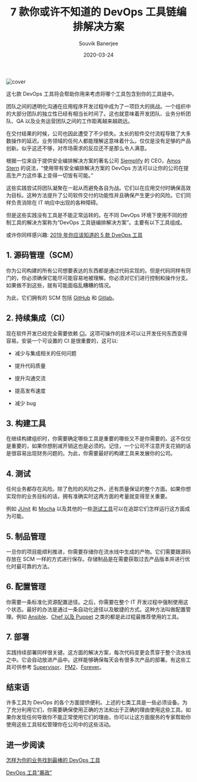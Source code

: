 ﻿---
title: 7 款你或许不知道的 DevOps 工具链编排解决方案  
date: 2020-03-24  
description: 介绍了 7 种在现代软件开发过程中使用到的工具链编排解决方案  
author: Souvik Banerjee  
poster: cover.jpg  
translator: s1mple_zj  
original: https://dzone.com/articles/7-devops-toolchain-orchestration-solution-you-may  
tags:   
- DevOps  
- toolchains  
---

![cover](cover.png)

这七款 DevOps 工具将会帮助你用来考虑将哪个工具包含到你的工具链中。  

团队之间的透明化沟通在应用程序开发过程中成为了一项巨大的挑战。一个组织中的大部分团队的独立性已经有相当长时间了。这也就意味着开发团队、业务分析团队、QA 以及业务运营团队之间的工作距离越来越疏远。  

在交付结果的时候，公司也因此遭受了不少损失。太长的软件交付流程导致了大多数操作的延迟。业务领域的任何人都能理解这意味着什么。仅仅是没有足够的产品创新。似乎这还不够，对市场需求的反应还不是那么令人满意。

根据一位来自于提供安全编排解决方案的著名公司 [Siemplify](https://www.siemplify.co/) 的 CEO，[Amos Stern](https://www.linkedin.com/in/amosst/) 的说法，“使用带有安全编排解决方案的 DevOps 方法可以让你的公司在提高生产力这件事上变得一切皆有可能。”  

这些实践尝试将团队凝聚在一起从而避免各自为战。它们以在应用交付时确保高效为目标。这种方法提升了公司软件交付的功能性并且确保产生更少的风险。它们同样负责消除在 IT 响应中出现的各种障碍。  

但是这些实践没有工具是不能正常运转的。在不同 DevOps 环境下使用不同的控制工具的解决方案称为“DevOps 工具链编排解决方案”。主要有以下工具组成。  

或许你同样感兴趣: [2019 年你应该知道的 5 款 DveOps 工具](https://dzone.com/articles/5-devops-tools-you-should-know-in-2019)

## 1. 源码管理（SCM）
你为公司构建的所有公司想要表达的东西都是通过代码实现的。但是代码同样有窍门的，你必须确保它能尽可能容易地被理解。你必须对它们进行控制和操作分支。如果做不到这些，就有可能面临乱糟糟的情况。  

为此，它们拥有的 SCM 包括 [GitHub](https://github.com/) 和 [Gitlab](https://about.gitlab.com/)。

## 2. 持续集成（CI）
现在软件开发已经完全需要依赖 [CI](https://dzone.com/articles/the-complete-cicd-collection-tutorials)。这项可操作的技术可以让开发任何东西变得容易。安装一个可设置的 CI 是很重要的，这可以: 

- 减少与集成相关的任何问题    

- 提升代码质量    

- 提升沟通交流  

- 提高发布速度  

- 减少 bug  

## 3. 构建工具
在继续构建组织时，你需要确定哪些工具是重要的哪些又不是你需要的。这不仅仅是重要的，如果你想削减开销这也是必须的。记住，一个公司不注意开支花销的话是很容易出现财务问题的。为此，你需要最好的构建工具来发展你的公司。

## 4. 测试
任何业务都存在风险。除了危险的风险之外，还有质量保证的整个方面。如果你想实现你的业务目标的话，拥有准确实时这两方面的考量就变得至关重要。

例如 [JUnit](https://junit.org/) 和 [Mocha](https://mochajs.org/) 以及其他的一些[测试工具](https://dzone.com/articles/10-widely-used-software-testing-tools)可以在追踪它们怎样运行这方面成为可能。

## 5. 制品管理
一旦你的项目能顺利推进，你需要存储你在流水线中生成的产物。它们需要跟源码存放在 SCM 一样的方式进行保存。存储制品是在需要获取过去产品版本并进行优化时最可靠的方法。

## 6. 配置管理
你需要一条标准化资源配置途径。之后，你需要在整个 IT 开发过程中强制使用这个状态。最好的办法是通过一条自动化途径以及敏捷的方式。这种方法叫做配置管理。例如 [Ansible](https://www.ansible.com/)、[Chef 以及 Puppet](https://dzone.com/articles/tools-you-must-know-if-you-are-a-devops-aspirant) 之类的都是此过程最推荐使用的工具。

## 7. 部署
实践持续部署同样很关键。这方面的解决方案，每次代码变更会贯穿于整个流水线之中。它会自动放进产品中。这样能够确保每天会有很多次产品的部署。有这些工具可供参考 [Supervisor](http://supervisord.org/)、[PM2](http://pm2.keymetrics.io/)、[Forever](https://github.com/foreverjs/forever)。

## 结束语
许多工具为 DevOps 的各个方面提供便利。上述的七类工具是一些必须设备。为了充分利用它们，你需要确保使用正确的方法和出于正确的理由使用这些工具。如果你发现任何导致你不能正常使用它们的理由，你可以让这方面服务的专家帮助你使用这些工具轻松管理你在公司中的这些活动。

## 进一步阅读
[怎样为你的业务找到最棒的 DevOps 工具](https://dzone.com/articles/how-to-find-the-best-devops-tools-for-your-busines)

[DevOps 工具“暴政”](https://dzone.com/articles/devops-tool-tyranny)
